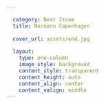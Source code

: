 ```yaml
---

  category: Next Issue
  title: Normann Copenhagen
  
  cover_url: assets/end.jpg
  
  layout:
    type: one-column
    image_style: background
    content_style: transparent
    content_height: auto
    content_align: center
    content_valign: middle
---
```



